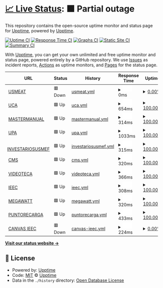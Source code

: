 # [📈 Live Status](https://monitor.designa.mx): <!--live status--> **🟧 Partial outage**

This repository contains the open-source uptime monitor and status page for [Upptime](https://upptime.js.org), powered by [Upptime](https://github.com/upptime/upptime).

[![Uptime CI](https://github.com/upptime/upptime/workflows/Uptime%20CI/badge.svg)](https://github.com/upptime/upptime/actions?query=workflow%3A%22Uptime+CI%22)
[![Response Time CI](https://github.com/upptime/upptime/workflows/Response%20Time%20CI/badge.svg)](https://github.com/upptime/upptime/actions?query=workflow%3A%22Response+Time+CI%22)
[![Graphs CI](https://github.com/upptime/upptime/workflows/Graphs%20CI/badge.svg)](https://github.com/upptime/upptime/actions?query=workflow%3A%22Graphs+CI%22)
[![Static Site CI](https://github.com/upptime/upptime/workflows/Static%20Site%20CI/badge.svg)](https://github.com/upptime/upptime/actions?query=workflow%3A%22Static+Site+CI%22)
[![Summary CI](https://github.com/upptime/upptime/workflows/Summary%20CI/badge.svg)](https://github.com/upptime/upptime/actions?query=workflow%3A%22Summary+CI%22)

With [Upptime](https://upptime.js.org), you can get your own unlimited and free uptime monitor and status page, powered entirely by a GitHub repository. We use [Issues](https://github.com/upptime/upptime/issues) as incident reports, [Actions](https://github.com/upptime/upptime/actions) as uptime monitors, and [Pages](https://monitor.designa.mx) for the status page.

<!--start: status pages-->
<!-- This summary is generated by Upptime (https://github.com/upptime/upptime) -->
<!-- Do not edit this manually, your changes will be overwritten -->
<!-- prettier-ignore -->
| URL | Status | History | Response Time | Uptime |
| --- | ------ | ------- | ------------- | ------ |
| <img alt="" src="https://icons.duckduckgo.com/ip3/usmeatlive.mx.ico" height="13"> [USMEAT](https://usmeatlive.mx/) | 🟥 Down | [usmeat.yml](https://github.com/DesignaAdmin/Monitor/commits/HEAD/history/usmeat.yml) | <details><summary><img alt="Response time graph" src="./graphs/usmeat/response-time-week.png" height="20"> 0ms</summary><br><a href="https://upptime.github.io/upptime/history/usmeat"><img alt="Response time 327" src="https://img.shields.io/endpoint?url=https%3A%2F%2Fraw.githubusercontent.com%2FDesignaAdmin%2FMonitor%2FHEAD%2Fapi%2Fusmeat%2Fresponse-time.json"></a><br><a href="https://upptime.github.io/upptime/history/usmeat"><img alt="24-hour response time 0" src="https://img.shields.io/endpoint?url=https%3A%2F%2Fraw.githubusercontent.com%2FDesignaAdmin%2FMonitor%2FHEAD%2Fapi%2Fusmeat%2Fresponse-time-day.json"></a><br><a href="https://upptime.github.io/upptime/history/usmeat"><img alt="7-day response time 0" src="https://img.shields.io/endpoint?url=https%3A%2F%2Fraw.githubusercontent.com%2FDesignaAdmin%2FMonitor%2FHEAD%2Fapi%2Fusmeat%2Fresponse-time-week.json"></a><br><a href="https://upptime.github.io/upptime/history/usmeat"><img alt="30-day response time 0" src="https://img.shields.io/endpoint?url=https%3A%2F%2Fraw.githubusercontent.com%2FDesignaAdmin%2FMonitor%2FHEAD%2Fapi%2Fusmeat%2Fresponse-time-month.json"></a><br><a href="https://upptime.github.io/upptime/history/usmeat"><img alt="1-year response time 321" src="https://img.shields.io/endpoint?url=https%3A%2F%2Fraw.githubusercontent.com%2FDesignaAdmin%2FMonitor%2FHEAD%2Fapi%2Fusmeat%2Fresponse-time-year.json"></a></details> | <details><summary><a href="https://upptime.github.io/upptime/history/usmeat">0.00%</a></summary><a href="https://upptime.github.io/upptime/history/usmeat"><img alt="All-time uptime 88.03%" src="https://img.shields.io/endpoint?url=https%3A%2F%2Fraw.githubusercontent.com%2FDesignaAdmin%2FMonitor%2FHEAD%2Fapi%2Fusmeat%2Fuptime.json"></a><br><a href="https://upptime.github.io/upptime/history/usmeat"><img alt="24-hour uptime 0.00%" src="https://img.shields.io/endpoint?url=https%3A%2F%2Fraw.githubusercontent.com%2FDesignaAdmin%2FMonitor%2FHEAD%2Fapi%2Fusmeat%2Fuptime-day.json"></a><br><a href="https://upptime.github.io/upptime/history/usmeat"><img alt="7-day uptime 0.00%" src="https://img.shields.io/endpoint?url=https%3A%2F%2Fraw.githubusercontent.com%2FDesignaAdmin%2FMonitor%2FHEAD%2Fapi%2Fusmeat%2Fuptime-week.json"></a><br><a href="https://upptime.github.io/upptime/history/usmeat"><img alt="30-day uptime 0.00%" src="https://img.shields.io/endpoint?url=https%3A%2F%2Fraw.githubusercontent.com%2FDesignaAdmin%2FMonitor%2FHEAD%2Fapi%2Fusmeat%2Fuptime-month.json"></a><br><a href="https://upptime.github.io/upptime/history/usmeat"><img alt="1-year uptime 69.93%" src="https://img.shields.io/endpoint?url=https%3A%2F%2Fraw.githubusercontent.com%2FDesignaAdmin%2FMonitor%2FHEAD%2Fapi%2Fusmeat%2Fuptime-year.json"></a></details>
| <img alt="" src="https://icons.duckduckgo.com/ip3/moodle.ucags.edu.mx.ico" height="13"> [UCA](https://moodle.ucags.edu.mx/) | 🟩 Up | [uca.yml](https://github.com/DesignaAdmin/Monitor/commits/HEAD/history/uca.yml) | <details><summary><img alt="Response time graph" src="./graphs/uca/response-time-week.png" height="20"> 654ms</summary><br><a href="https://upptime.github.io/upptime/history/uca"><img alt="Response time 595" src="https://img.shields.io/endpoint?url=https%3A%2F%2Fraw.githubusercontent.com%2FDesignaAdmin%2FMonitor%2FHEAD%2Fapi%2Fuca%2Fresponse-time.json"></a><br><a href="https://upptime.github.io/upptime/history/uca"><img alt="24-hour response time 367" src="https://img.shields.io/endpoint?url=https%3A%2F%2Fraw.githubusercontent.com%2FDesignaAdmin%2FMonitor%2FHEAD%2Fapi%2Fuca%2Fresponse-time-day.json"></a><br><a href="https://upptime.github.io/upptime/history/uca"><img alt="7-day response time 654" src="https://img.shields.io/endpoint?url=https%3A%2F%2Fraw.githubusercontent.com%2FDesignaAdmin%2FMonitor%2FHEAD%2Fapi%2Fuca%2Fresponse-time-week.json"></a><br><a href="https://upptime.github.io/upptime/history/uca"><img alt="30-day response time 577" src="https://img.shields.io/endpoint?url=https%3A%2F%2Fraw.githubusercontent.com%2FDesignaAdmin%2FMonitor%2FHEAD%2Fapi%2Fuca%2Fresponse-time-month.json"></a><br><a href="https://upptime.github.io/upptime/history/uca"><img alt="1-year response time 542" src="https://img.shields.io/endpoint?url=https%3A%2F%2Fraw.githubusercontent.com%2FDesignaAdmin%2FMonitor%2FHEAD%2Fapi%2Fuca%2Fresponse-time-year.json"></a></details> | <details><summary><a href="https://upptime.github.io/upptime/history/uca">100.00%</a></summary><a href="https://upptime.github.io/upptime/history/uca"><img alt="All-time uptime 99.86%" src="https://img.shields.io/endpoint?url=https%3A%2F%2Fraw.githubusercontent.com%2FDesignaAdmin%2FMonitor%2FHEAD%2Fapi%2Fuca%2Fuptime.json"></a><br><a href="https://upptime.github.io/upptime/history/uca"><img alt="24-hour uptime 100.00%" src="https://img.shields.io/endpoint?url=https%3A%2F%2Fraw.githubusercontent.com%2FDesignaAdmin%2FMonitor%2FHEAD%2Fapi%2Fuca%2Fuptime-day.json"></a><br><a href="https://upptime.github.io/upptime/history/uca"><img alt="7-day uptime 100.00%" src="https://img.shields.io/endpoint?url=https%3A%2F%2Fraw.githubusercontent.com%2FDesignaAdmin%2FMonitor%2FHEAD%2Fapi%2Fuca%2Fuptime-week.json"></a><br><a href="https://upptime.github.io/upptime/history/uca"><img alt="30-day uptime 100.00%" src="https://img.shields.io/endpoint?url=https%3A%2F%2Fraw.githubusercontent.com%2FDesignaAdmin%2FMonitor%2FHEAD%2Fapi%2Fuca%2Fuptime-month.json"></a><br><a href="https://upptime.github.io/upptime/history/uca"><img alt="1-year uptime 99.84%" src="https://img.shields.io/endpoint?url=https%3A%2F%2Fraw.githubusercontent.com%2FDesignaAdmin%2FMonitor%2FHEAD%2Fapi%2Fuca%2Fuptime-year.json"></a></details>
| <img alt="" src="https://icons.duckduckgo.com/ip3/mastermanual.mx.ico" height="13"> [MASTERMANUAL](https://mastermanual.mx/) | 🟩 Up | [mastermanual.yml](https://github.com/DesignaAdmin/Monitor/commits/HEAD/history/mastermanual.yml) | <details><summary><img alt="Response time graph" src="./graphs/mastermanual/response-time-week.png" height="20"> 314ms</summary><br><a href="https://upptime.github.io/upptime/history/mastermanual"><img alt="Response time 326" src="https://img.shields.io/endpoint?url=https%3A%2F%2Fraw.githubusercontent.com%2FDesignaAdmin%2FMonitor%2FHEAD%2Fapi%2Fmastermanual%2Fresponse-time.json"></a><br><a href="https://upptime.github.io/upptime/history/mastermanual"><img alt="24-hour response time 196" src="https://img.shields.io/endpoint?url=https%3A%2F%2Fraw.githubusercontent.com%2FDesignaAdmin%2FMonitor%2FHEAD%2Fapi%2Fmastermanual%2Fresponse-time-day.json"></a><br><a href="https://upptime.github.io/upptime/history/mastermanual"><img alt="7-day response time 314" src="https://img.shields.io/endpoint?url=https%3A%2F%2Fraw.githubusercontent.com%2FDesignaAdmin%2FMonitor%2FHEAD%2Fapi%2Fmastermanual%2Fresponse-time-week.json"></a><br><a href="https://upptime.github.io/upptime/history/mastermanual"><img alt="30-day response time 319" src="https://img.shields.io/endpoint?url=https%3A%2F%2Fraw.githubusercontent.com%2FDesignaAdmin%2FMonitor%2FHEAD%2Fapi%2Fmastermanual%2Fresponse-time-month.json"></a><br><a href="https://upptime.github.io/upptime/history/mastermanual"><img alt="1-year response time 320" src="https://img.shields.io/endpoint?url=https%3A%2F%2Fraw.githubusercontent.com%2FDesignaAdmin%2FMonitor%2FHEAD%2Fapi%2Fmastermanual%2Fresponse-time-year.json"></a></details> | <details><summary><a href="https://upptime.github.io/upptime/history/mastermanual">100.00%</a></summary><a href="https://upptime.github.io/upptime/history/mastermanual"><img alt="All-time uptime 99.89%" src="https://img.shields.io/endpoint?url=https%3A%2F%2Fraw.githubusercontent.com%2FDesignaAdmin%2FMonitor%2FHEAD%2Fapi%2Fmastermanual%2Fuptime.json"></a><br><a href="https://upptime.github.io/upptime/history/mastermanual"><img alt="24-hour uptime 100.00%" src="https://img.shields.io/endpoint?url=https%3A%2F%2Fraw.githubusercontent.com%2FDesignaAdmin%2FMonitor%2FHEAD%2Fapi%2Fmastermanual%2Fuptime-day.json"></a><br><a href="https://upptime.github.io/upptime/history/mastermanual"><img alt="7-day uptime 100.00%" src="https://img.shields.io/endpoint?url=https%3A%2F%2Fraw.githubusercontent.com%2FDesignaAdmin%2FMonitor%2FHEAD%2Fapi%2Fmastermanual%2Fuptime-week.json"></a><br><a href="https://upptime.github.io/upptime/history/mastermanual"><img alt="30-day uptime 100.00%" src="https://img.shields.io/endpoint?url=https%3A%2F%2Fraw.githubusercontent.com%2FDesignaAdmin%2FMonitor%2FHEAD%2Fapi%2Fmastermanual%2Fuptime-month.json"></a><br><a href="https://upptime.github.io/upptime/history/mastermanual"><img alt="1-year uptime 99.89%" src="https://img.shields.io/endpoint?url=https%3A%2F%2Fraw.githubusercontent.com%2FDesignaAdmin%2FMonitor%2FHEAD%2Fapi%2Fmastermanual%2Fuptime-year.json"></a></details>
| <img alt="" src="https://icons.duckduckgo.com/ip3/upa.edu.mx.ico" height="13"> [UPA](https://upa.edu.mx/) | 🟩 Up | [upa.yml](https://github.com/DesignaAdmin/Monitor/commits/HEAD/history/upa.yml) | <details><summary><img alt="Response time graph" src="./graphs/upa/response-time-week.png" height="20"> 1033ms</summary><br><a href="https://upptime.github.io/upptime/history/upa"><img alt="Response time 834" src="https://img.shields.io/endpoint?url=https%3A%2F%2Fraw.githubusercontent.com%2FDesignaAdmin%2FMonitor%2FHEAD%2Fapi%2Fupa%2Fresponse-time.json"></a><br><a href="https://upptime.github.io/upptime/history/upa"><img alt="24-hour response time 782" src="https://img.shields.io/endpoint?url=https%3A%2F%2Fraw.githubusercontent.com%2FDesignaAdmin%2FMonitor%2FHEAD%2Fapi%2Fupa%2Fresponse-time-day.json"></a><br><a href="https://upptime.github.io/upptime/history/upa"><img alt="7-day response time 1033" src="https://img.shields.io/endpoint?url=https%3A%2F%2Fraw.githubusercontent.com%2FDesignaAdmin%2FMonitor%2FHEAD%2Fapi%2Fupa%2Fresponse-time-week.json"></a><br><a href="https://upptime.github.io/upptime/history/upa"><img alt="30-day response time 1034" src="https://img.shields.io/endpoint?url=https%3A%2F%2Fraw.githubusercontent.com%2FDesignaAdmin%2FMonitor%2FHEAD%2Fapi%2Fupa%2Fresponse-time-month.json"></a><br><a href="https://upptime.github.io/upptime/history/upa"><img alt="1-year response time 867" src="https://img.shields.io/endpoint?url=https%3A%2F%2Fraw.githubusercontent.com%2FDesignaAdmin%2FMonitor%2FHEAD%2Fapi%2Fupa%2Fresponse-time-year.json"></a></details> | <details><summary><a href="https://upptime.github.io/upptime/history/upa">100.00%</a></summary><a href="https://upptime.github.io/upptime/history/upa"><img alt="All-time uptime 99.94%" src="https://img.shields.io/endpoint?url=https%3A%2F%2Fraw.githubusercontent.com%2FDesignaAdmin%2FMonitor%2FHEAD%2Fapi%2Fupa%2Fuptime.json"></a><br><a href="https://upptime.github.io/upptime/history/upa"><img alt="24-hour uptime 100.00%" src="https://img.shields.io/endpoint?url=https%3A%2F%2Fraw.githubusercontent.com%2FDesignaAdmin%2FMonitor%2FHEAD%2Fapi%2Fupa%2Fuptime-day.json"></a><br><a href="https://upptime.github.io/upptime/history/upa"><img alt="7-day uptime 100.00%" src="https://img.shields.io/endpoint?url=https%3A%2F%2Fraw.githubusercontent.com%2FDesignaAdmin%2FMonitor%2FHEAD%2Fapi%2Fupa%2Fuptime-week.json"></a><br><a href="https://upptime.github.io/upptime/history/upa"><img alt="30-day uptime 100.00%" src="https://img.shields.io/endpoint?url=https%3A%2F%2Fraw.githubusercontent.com%2FDesignaAdmin%2FMonitor%2FHEAD%2Fapi%2Fupa%2Fuptime-month.json"></a><br><a href="https://upptime.github.io/upptime/history/upa"><img alt="1-year uptime 99.92%" src="https://img.shields.io/endpoint?url=https%3A%2F%2Fraw.githubusercontent.com%2FDesignaAdmin%2FMonitor%2FHEAD%2Fapi%2Fupa%2Fuptime-year.json"></a></details>
| <img alt="" src="https://icons.duckduckgo.com/ip3/inventariousmef.com.mx.ico" height="13"> [INVESTARIOSUSMEF](https://inventariousmef.com.mx/) | 🟩 Up | [investariosusmef.yml](https://github.com/DesignaAdmin/Monitor/commits/HEAD/history/investariosusmef.yml) | <details><summary><img alt="Response time graph" src="./graphs/investariosusmef/response-time-week.png" height="20"> 315ms</summary><br><a href="https://upptime.github.io/upptime/history/investariosusmef"><img alt="Response time 312" src="https://img.shields.io/endpoint?url=https%3A%2F%2Fraw.githubusercontent.com%2FDesignaAdmin%2FMonitor%2FHEAD%2Fapi%2Finvestariosusmef%2Fresponse-time.json"></a><br><a href="https://upptime.github.io/upptime/history/investariosusmef"><img alt="24-hour response time 174" src="https://img.shields.io/endpoint?url=https%3A%2F%2Fraw.githubusercontent.com%2FDesignaAdmin%2FMonitor%2FHEAD%2Fapi%2Finvestariosusmef%2Fresponse-time-day.json"></a><br><a href="https://upptime.github.io/upptime/history/investariosusmef"><img alt="7-day response time 315" src="https://img.shields.io/endpoint?url=https%3A%2F%2Fraw.githubusercontent.com%2FDesignaAdmin%2FMonitor%2FHEAD%2Fapi%2Finvestariosusmef%2Fresponse-time-week.json"></a><br><a href="https://upptime.github.io/upptime/history/investariosusmef"><img alt="30-day response time 324" src="https://img.shields.io/endpoint?url=https%3A%2F%2Fraw.githubusercontent.com%2FDesignaAdmin%2FMonitor%2FHEAD%2Fapi%2Finvestariosusmef%2Fresponse-time-month.json"></a><br><a href="https://upptime.github.io/upptime/history/investariosusmef"><img alt="1-year response time 306" src="https://img.shields.io/endpoint?url=https%3A%2F%2Fraw.githubusercontent.com%2FDesignaAdmin%2FMonitor%2FHEAD%2Fapi%2Finvestariosusmef%2Fresponse-time-year.json"></a></details> | <details><summary><a href="https://upptime.github.io/upptime/history/investariosusmef">100.00%</a></summary><a href="https://upptime.github.io/upptime/history/investariosusmef"><img alt="All-time uptime 99.13%" src="https://img.shields.io/endpoint?url=https%3A%2F%2Fraw.githubusercontent.com%2FDesignaAdmin%2FMonitor%2FHEAD%2Fapi%2Finvestariosusmef%2Fuptime.json"></a><br><a href="https://upptime.github.io/upptime/history/investariosusmef"><img alt="24-hour uptime 100.00%" src="https://img.shields.io/endpoint?url=https%3A%2F%2Fraw.githubusercontent.com%2FDesignaAdmin%2FMonitor%2FHEAD%2Fapi%2Finvestariosusmef%2Fuptime-day.json"></a><br><a href="https://upptime.github.io/upptime/history/investariosusmef"><img alt="7-day uptime 100.00%" src="https://img.shields.io/endpoint?url=https%3A%2F%2Fraw.githubusercontent.com%2FDesignaAdmin%2FMonitor%2FHEAD%2Fapi%2Finvestariosusmef%2Fuptime-week.json"></a><br><a href="https://upptime.github.io/upptime/history/investariosusmef"><img alt="30-day uptime 100.00%" src="https://img.shields.io/endpoint?url=https%3A%2F%2Fraw.githubusercontent.com%2FDesignaAdmin%2FMonitor%2FHEAD%2Fapi%2Finvestariosusmef%2Fuptime-month.json"></a><br><a href="https://upptime.github.io/upptime/history/investariosusmef"><img alt="1-year uptime 97.96%" src="https://img.shields.io/endpoint?url=https%3A%2F%2Fraw.githubusercontent.com%2FDesignaAdmin%2FMonitor%2FHEAD%2Fapi%2Finvestariosusmef%2Fuptime-year.json"></a></details>
| <img alt="" src="https://icons.duckduckgo.com/ip3/cms.designa.mx.ico" height="13"> [CMS](https://cms.designa.mx/) | 🟩 Up | [cms.yml](https://github.com/DesignaAdmin/Monitor/commits/HEAD/history/cms.yml) | <details><summary><img alt="Response time graph" src="./graphs/cms/response-time-week.png" height="20"> 320ms</summary><br><a href="https://upptime.github.io/upptime/history/cms"><img alt="Response time 310" src="https://img.shields.io/endpoint?url=https%3A%2F%2Fraw.githubusercontent.com%2FDesignaAdmin%2FMonitor%2FHEAD%2Fapi%2Fcms%2Fresponse-time.json"></a><br><a href="https://upptime.github.io/upptime/history/cms"><img alt="24-hour response time 193" src="https://img.shields.io/endpoint?url=https%3A%2F%2Fraw.githubusercontent.com%2FDesignaAdmin%2FMonitor%2FHEAD%2Fapi%2Fcms%2Fresponse-time-day.json"></a><br><a href="https://upptime.github.io/upptime/history/cms"><img alt="7-day response time 320" src="https://img.shields.io/endpoint?url=https%3A%2F%2Fraw.githubusercontent.com%2FDesignaAdmin%2FMonitor%2FHEAD%2Fapi%2Fcms%2Fresponse-time-week.json"></a><br><a href="https://upptime.github.io/upptime/history/cms"><img alt="30-day response time 327" src="https://img.shields.io/endpoint?url=https%3A%2F%2Fraw.githubusercontent.com%2FDesignaAdmin%2FMonitor%2FHEAD%2Fapi%2Fcms%2Fresponse-time-month.json"></a><br><a href="https://upptime.github.io/upptime/history/cms"><img alt="1-year response time 304" src="https://img.shields.io/endpoint?url=https%3A%2F%2Fraw.githubusercontent.com%2FDesignaAdmin%2FMonitor%2FHEAD%2Fapi%2Fcms%2Fresponse-time-year.json"></a></details> | <details><summary><a href="https://upptime.github.io/upptime/history/cms">100.00%</a></summary><a href="https://upptime.github.io/upptime/history/cms"><img alt="All-time uptime 99.93%" src="https://img.shields.io/endpoint?url=https%3A%2F%2Fraw.githubusercontent.com%2FDesignaAdmin%2FMonitor%2FHEAD%2Fapi%2Fcms%2Fuptime.json"></a><br><a href="https://upptime.github.io/upptime/history/cms"><img alt="24-hour uptime 100.00%" src="https://img.shields.io/endpoint?url=https%3A%2F%2Fraw.githubusercontent.com%2FDesignaAdmin%2FMonitor%2FHEAD%2Fapi%2Fcms%2Fuptime-day.json"></a><br><a href="https://upptime.github.io/upptime/history/cms"><img alt="7-day uptime 100.00%" src="https://img.shields.io/endpoint?url=https%3A%2F%2Fraw.githubusercontent.com%2FDesignaAdmin%2FMonitor%2FHEAD%2Fapi%2Fcms%2Fuptime-week.json"></a><br><a href="https://upptime.github.io/upptime/history/cms"><img alt="30-day uptime 100.00%" src="https://img.shields.io/endpoint?url=https%3A%2F%2Fraw.githubusercontent.com%2FDesignaAdmin%2FMonitor%2FHEAD%2Fapi%2Fcms%2Fuptime-month.json"></a><br><a href="https://upptime.github.io/upptime/history/cms"><img alt="1-year uptime 99.99%" src="https://img.shields.io/endpoint?url=https%3A%2F%2Fraw.githubusercontent.com%2FDesignaAdmin%2FMonitor%2FHEAD%2Fapi%2Fcms%2Fuptime-year.json"></a></details>
| <img alt="" src="https://icons.duckduckgo.com/ip3/videotec.americansoftwoodsmexico.com.ico" height="13"> [VIDEOTECA](https://videotec.americansoftwoodsmexico.com/) | 🟩 Up | [videoteca.yml](https://github.com/DesignaAdmin/Monitor/commits/HEAD/history/videoteca.yml) | <details><summary><img alt="Response time graph" src="./graphs/videoteca/response-time-week.png" height="20"> 366ms</summary><br><a href="https://upptime.github.io/upptime/history/videoteca"><img alt="Response time 444" src="https://img.shields.io/endpoint?url=https%3A%2F%2Fraw.githubusercontent.com%2FDesignaAdmin%2FMonitor%2FHEAD%2Fapi%2Fvideoteca%2Fresponse-time.json"></a><br><a href="https://upptime.github.io/upptime/history/videoteca"><img alt="24-hour response time 177" src="https://img.shields.io/endpoint?url=https%3A%2F%2Fraw.githubusercontent.com%2FDesignaAdmin%2FMonitor%2FHEAD%2Fapi%2Fvideoteca%2Fresponse-time-day.json"></a><br><a href="https://upptime.github.io/upptime/history/videoteca"><img alt="7-day response time 366" src="https://img.shields.io/endpoint?url=https%3A%2F%2Fraw.githubusercontent.com%2FDesignaAdmin%2FMonitor%2FHEAD%2Fapi%2Fvideoteca%2Fresponse-time-week.json"></a><br><a href="https://upptime.github.io/upptime/history/videoteca"><img alt="30-day response time 527" src="https://img.shields.io/endpoint?url=https%3A%2F%2Fraw.githubusercontent.com%2FDesignaAdmin%2FMonitor%2FHEAD%2Fapi%2Fvideoteca%2Fresponse-time-month.json"></a><br><a href="https://upptime.github.io/upptime/history/videoteca"><img alt="1-year response time 452" src="https://img.shields.io/endpoint?url=https%3A%2F%2Fraw.githubusercontent.com%2FDesignaAdmin%2FMonitor%2FHEAD%2Fapi%2Fvideoteca%2Fresponse-time-year.json"></a></details> | <details><summary><a href="https://upptime.github.io/upptime/history/videoteca">100.00%</a></summary><a href="https://upptime.github.io/upptime/history/videoteca"><img alt="All-time uptime 98.71%" src="https://img.shields.io/endpoint?url=https%3A%2F%2Fraw.githubusercontent.com%2FDesignaAdmin%2FMonitor%2FHEAD%2Fapi%2Fvideoteca%2Fuptime.json"></a><br><a href="https://upptime.github.io/upptime/history/videoteca"><img alt="24-hour uptime 100.00%" src="https://img.shields.io/endpoint?url=https%3A%2F%2Fraw.githubusercontent.com%2FDesignaAdmin%2FMonitor%2FHEAD%2Fapi%2Fvideoteca%2Fuptime-day.json"></a><br><a href="https://upptime.github.io/upptime/history/videoteca"><img alt="7-day uptime 100.00%" src="https://img.shields.io/endpoint?url=https%3A%2F%2Fraw.githubusercontent.com%2FDesignaAdmin%2FMonitor%2FHEAD%2Fapi%2Fvideoteca%2Fuptime-week.json"></a><br><a href="https://upptime.github.io/upptime/history/videoteca"><img alt="30-day uptime 100.00%" src="https://img.shields.io/endpoint?url=https%3A%2F%2Fraw.githubusercontent.com%2FDesignaAdmin%2FMonitor%2FHEAD%2Fapi%2Fvideoteca%2Fuptime-month.json"></a><br><a href="https://upptime.github.io/upptime/history/videoteca"><img alt="1-year uptime 96.93%" src="https://img.shields.io/endpoint?url=https%3A%2F%2Fraw.githubusercontent.com%2FDesignaAdmin%2FMonitor%2FHEAD%2Fapi%2Fvideoteca%2Fuptime-year.json"></a></details>
| <img alt="" src="https://icons.duckduckgo.com/ip3/ieec.mx.ico" height="13"> [IEEC](https://ieec.mx/) | 🟩 Up | [ieec.yml](https://github.com/DesignaAdmin/Monitor/commits/HEAD/history/ieec.yml) | <details><summary><img alt="Response time graph" src="./graphs/ieec/response-time-week.png" height="20"> 308ms</summary><br><a href="https://upptime.github.io/upptime/history/ieec"><img alt="Response time 320" src="https://img.shields.io/endpoint?url=https%3A%2F%2Fraw.githubusercontent.com%2FDesignaAdmin%2FMonitor%2FHEAD%2Fapi%2Fieec%2Fresponse-time.json"></a><br><a href="https://upptime.github.io/upptime/history/ieec"><img alt="24-hour response time 192" src="https://img.shields.io/endpoint?url=https%3A%2F%2Fraw.githubusercontent.com%2FDesignaAdmin%2FMonitor%2FHEAD%2Fapi%2Fieec%2Fresponse-time-day.json"></a><br><a href="https://upptime.github.io/upptime/history/ieec"><img alt="7-day response time 308" src="https://img.shields.io/endpoint?url=https%3A%2F%2Fraw.githubusercontent.com%2FDesignaAdmin%2FMonitor%2FHEAD%2Fapi%2Fieec%2Fresponse-time-week.json"></a><br><a href="https://upptime.github.io/upptime/history/ieec"><img alt="30-day response time 342" src="https://img.shields.io/endpoint?url=https%3A%2F%2Fraw.githubusercontent.com%2FDesignaAdmin%2FMonitor%2FHEAD%2Fapi%2Fieec%2Fresponse-time-month.json"></a><br><a href="https://upptime.github.io/upptime/history/ieec"><img alt="1-year response time 322" src="https://img.shields.io/endpoint?url=https%3A%2F%2Fraw.githubusercontent.com%2FDesignaAdmin%2FMonitor%2FHEAD%2Fapi%2Fieec%2Fresponse-time-year.json"></a></details> | <details><summary><a href="https://upptime.github.io/upptime/history/ieec">100.00%</a></summary><a href="https://upptime.github.io/upptime/history/ieec"><img alt="All-time uptime 99.79%" src="https://img.shields.io/endpoint?url=https%3A%2F%2Fraw.githubusercontent.com%2FDesignaAdmin%2FMonitor%2FHEAD%2Fapi%2Fieec%2Fuptime.json"></a><br><a href="https://upptime.github.io/upptime/history/ieec"><img alt="24-hour uptime 100.00%" src="https://img.shields.io/endpoint?url=https%3A%2F%2Fraw.githubusercontent.com%2FDesignaAdmin%2FMonitor%2FHEAD%2Fapi%2Fieec%2Fuptime-day.json"></a><br><a href="https://upptime.github.io/upptime/history/ieec"><img alt="7-day uptime 100.00%" src="https://img.shields.io/endpoint?url=https%3A%2F%2Fraw.githubusercontent.com%2FDesignaAdmin%2FMonitor%2FHEAD%2Fapi%2Fieec%2Fuptime-week.json"></a><br><a href="https://upptime.github.io/upptime/history/ieec"><img alt="30-day uptime 100.00%" src="https://img.shields.io/endpoint?url=https%3A%2F%2Fraw.githubusercontent.com%2FDesignaAdmin%2FMonitor%2FHEAD%2Fapi%2Fieec%2Fuptime-month.json"></a><br><a href="https://upptime.github.io/upptime/history/ieec"><img alt="1-year uptime 99.73%" src="https://img.shields.io/endpoint?url=https%3A%2F%2Fraw.githubusercontent.com%2FDesignaAdmin%2FMonitor%2FHEAD%2Fapi%2Fieec%2Fuptime-year.json"></a></details>
| <img alt="" src="https://icons.duckduckgo.com/ip3/megawatt.com.mx.ico" height="13"> [MEGAWATT](https://megawatt.com.mx/) | 🟩 Up | [megawatt.yml](https://github.com/DesignaAdmin/Monitor/commits/HEAD/history/megawatt.yml) | <details><summary><img alt="Response time graph" src="./graphs/megawatt/response-time-week.png" height="20"> 320ms</summary><br><a href="https://upptime.github.io/upptime/history/megawatt"><img alt="Response time 321" src="https://img.shields.io/endpoint?url=https%3A%2F%2Fraw.githubusercontent.com%2FDesignaAdmin%2FMonitor%2FHEAD%2Fapi%2Fmegawatt%2Fresponse-time.json"></a><br><a href="https://upptime.github.io/upptime/history/megawatt"><img alt="24-hour response time 345" src="https://img.shields.io/endpoint?url=https%3A%2F%2Fraw.githubusercontent.com%2FDesignaAdmin%2FMonitor%2FHEAD%2Fapi%2Fmegawatt%2Fresponse-time-day.json"></a><br><a href="https://upptime.github.io/upptime/history/megawatt"><img alt="7-day response time 320" src="https://img.shields.io/endpoint?url=https%3A%2F%2Fraw.githubusercontent.com%2FDesignaAdmin%2FMonitor%2FHEAD%2Fapi%2Fmegawatt%2Fresponse-time-week.json"></a><br><a href="https://upptime.github.io/upptime/history/megawatt"><img alt="30-day response time 324" src="https://img.shields.io/endpoint?url=https%3A%2F%2Fraw.githubusercontent.com%2FDesignaAdmin%2FMonitor%2FHEAD%2Fapi%2Fmegawatt%2Fresponse-time-month.json"></a><br><a href="https://upptime.github.io/upptime/history/megawatt"><img alt="1-year response time 315" src="https://img.shields.io/endpoint?url=https%3A%2F%2Fraw.githubusercontent.com%2FDesignaAdmin%2FMonitor%2FHEAD%2Fapi%2Fmegawatt%2Fresponse-time-year.json"></a></details> | <details><summary><a href="https://upptime.github.io/upptime/history/megawatt">100.00%</a></summary><a href="https://upptime.github.io/upptime/history/megawatt"><img alt="All-time uptime 99.93%" src="https://img.shields.io/endpoint?url=https%3A%2F%2Fraw.githubusercontent.com%2FDesignaAdmin%2FMonitor%2FHEAD%2Fapi%2Fmegawatt%2Fuptime.json"></a><br><a href="https://upptime.github.io/upptime/history/megawatt"><img alt="24-hour uptime 100.00%" src="https://img.shields.io/endpoint?url=https%3A%2F%2Fraw.githubusercontent.com%2FDesignaAdmin%2FMonitor%2FHEAD%2Fapi%2Fmegawatt%2Fuptime-day.json"></a><br><a href="https://upptime.github.io/upptime/history/megawatt"><img alt="7-day uptime 100.00%" src="https://img.shields.io/endpoint?url=https%3A%2F%2Fraw.githubusercontent.com%2FDesignaAdmin%2FMonitor%2FHEAD%2Fapi%2Fmegawatt%2Fuptime-week.json"></a><br><a href="https://upptime.github.io/upptime/history/megawatt"><img alt="30-day uptime 100.00%" src="https://img.shields.io/endpoint?url=https%3A%2F%2Fraw.githubusercontent.com%2FDesignaAdmin%2FMonitor%2FHEAD%2Fapi%2Fmegawatt%2Fuptime-month.json"></a><br><a href="https://upptime.github.io/upptime/history/megawatt"><img alt="1-year uptime 100.00%" src="https://img.shields.io/endpoint?url=https%3A%2F%2Fraw.githubusercontent.com%2FDesignaAdmin%2FMonitor%2FHEAD%2Fapi%2Fmegawatt%2Fuptime-year.json"></a></details>
| <img alt="" src="https://icons.duckduckgo.com/ip3/puntoderecarga.mx.ico" height="13"> [PUNTORECARGA](https://puntoderecarga.mx/) | 🟩 Up | [puntorecarga.yml](https://github.com/DesignaAdmin/Monitor/commits/HEAD/history/puntorecarga.yml) | <details><summary><img alt="Response time graph" src="./graphs/puntorecarga/response-time-week.png" height="20"> 433ms</summary><br><a href="https://upptime.github.io/upptime/history/puntorecarga"><img alt="Response time 463" src="https://img.shields.io/endpoint?url=https%3A%2F%2Fraw.githubusercontent.com%2FDesignaAdmin%2FMonitor%2FHEAD%2Fapi%2Fpuntorecarga%2Fresponse-time.json"></a><br><a href="https://upptime.github.io/upptime/history/puntorecarga"><img alt="24-hour response time 290" src="https://img.shields.io/endpoint?url=https%3A%2F%2Fraw.githubusercontent.com%2FDesignaAdmin%2FMonitor%2FHEAD%2Fapi%2Fpuntorecarga%2Fresponse-time-day.json"></a><br><a href="https://upptime.github.io/upptime/history/puntorecarga"><img alt="7-day response time 433" src="https://img.shields.io/endpoint?url=https%3A%2F%2Fraw.githubusercontent.com%2FDesignaAdmin%2FMonitor%2FHEAD%2Fapi%2Fpuntorecarga%2Fresponse-time-week.json"></a><br><a href="https://upptime.github.io/upptime/history/puntorecarga"><img alt="30-day response time 448" src="https://img.shields.io/endpoint?url=https%3A%2F%2Fraw.githubusercontent.com%2FDesignaAdmin%2FMonitor%2FHEAD%2Fapi%2Fpuntorecarga%2Fresponse-time-month.json"></a><br><a href="https://upptime.github.io/upptime/history/puntorecarga"><img alt="1-year response time 446" src="https://img.shields.io/endpoint?url=https%3A%2F%2Fraw.githubusercontent.com%2FDesignaAdmin%2FMonitor%2FHEAD%2Fapi%2Fpuntorecarga%2Fresponse-time-year.json"></a></details> | <details><summary><a href="https://upptime.github.io/upptime/history/puntorecarga">100.00%</a></summary><a href="https://upptime.github.io/upptime/history/puntorecarga"><img alt="All-time uptime 99.93%" src="https://img.shields.io/endpoint?url=https%3A%2F%2Fraw.githubusercontent.com%2FDesignaAdmin%2FMonitor%2FHEAD%2Fapi%2Fpuntorecarga%2Fuptime.json"></a><br><a href="https://upptime.github.io/upptime/history/puntorecarga"><img alt="24-hour uptime 100.00%" src="https://img.shields.io/endpoint?url=https%3A%2F%2Fraw.githubusercontent.com%2FDesignaAdmin%2FMonitor%2FHEAD%2Fapi%2Fpuntorecarga%2Fuptime-day.json"></a><br><a href="https://upptime.github.io/upptime/history/puntorecarga"><img alt="7-day uptime 100.00%" src="https://img.shields.io/endpoint?url=https%3A%2F%2Fraw.githubusercontent.com%2FDesignaAdmin%2FMonitor%2FHEAD%2Fapi%2Fpuntorecarga%2Fuptime-week.json"></a><br><a href="https://upptime.github.io/upptime/history/puntorecarga"><img alt="30-day uptime 100.00%" src="https://img.shields.io/endpoint?url=https%3A%2F%2Fraw.githubusercontent.com%2FDesignaAdmin%2FMonitor%2FHEAD%2Fapi%2Fpuntorecarga%2Fuptime-month.json"></a><br><a href="https://upptime.github.io/upptime/history/puntorecarga"><img alt="1-year uptime 100.00%" src="https://img.shields.io/endpoint?url=https%3A%2F%2Fraw.githubusercontent.com%2FDesignaAdmin%2FMonitor%2FHEAD%2Fapi%2Fpuntorecarga%2Fuptime-year.json"></a></details>
| <img alt="" src="https://icons.duckduckgo.com/ip3/canvas.ieec.mx.ico" height="13"> [CANVAS IEEC](https://canvas.ieec.mx/) | 🟥 Down | [canvas-ieec.yml](https://github.com/DesignaAdmin/Monitor/commits/HEAD/history/canvas-ieec.yml) | <details><summary><img alt="Response time graph" src="./graphs/canvas-ieec/response-time-week.png" height="20"> 224ms</summary><br><a href="https://upptime.github.io/upptime/history/canvas-ieec"><img alt="Response time 309" src="https://img.shields.io/endpoint?url=https%3A%2F%2Fraw.githubusercontent.com%2FDesignaAdmin%2FMonitor%2FHEAD%2Fapi%2Fcanvas-ieec%2Fresponse-time.json"></a><br><a href="https://upptime.github.io/upptime/history/canvas-ieec"><img alt="24-hour response time 184" src="https://img.shields.io/endpoint?url=https%3A%2F%2Fraw.githubusercontent.com%2FDesignaAdmin%2FMonitor%2FHEAD%2Fapi%2Fcanvas-ieec%2Fresponse-time-day.json"></a><br><a href="https://upptime.github.io/upptime/history/canvas-ieec"><img alt="7-day response time 224" src="https://img.shields.io/endpoint?url=https%3A%2F%2Fraw.githubusercontent.com%2FDesignaAdmin%2FMonitor%2FHEAD%2Fapi%2Fcanvas-ieec%2Fresponse-time-week.json"></a><br><a href="https://upptime.github.io/upptime/history/canvas-ieec"><img alt="30-day response time 810" src="https://img.shields.io/endpoint?url=https%3A%2F%2Fraw.githubusercontent.com%2FDesignaAdmin%2FMonitor%2FHEAD%2Fapi%2Fcanvas-ieec%2Fresponse-time-month.json"></a><br><a href="https://upptime.github.io/upptime/history/canvas-ieec"><img alt="1-year response time 310" src="https://img.shields.io/endpoint?url=https%3A%2F%2Fraw.githubusercontent.com%2FDesignaAdmin%2FMonitor%2FHEAD%2Fapi%2Fcanvas-ieec%2Fresponse-time-year.json"></a></details> | <details><summary><a href="https://upptime.github.io/upptime/history/canvas-ieec">0.00%</a></summary><a href="https://upptime.github.io/upptime/history/canvas-ieec"><img alt="All-time uptime 0.00%" src="https://img.shields.io/endpoint?url=https%3A%2F%2Fraw.githubusercontent.com%2FDesignaAdmin%2FMonitor%2FHEAD%2Fapi%2Fcanvas-ieec%2Fuptime.json"></a><br><a href="https://upptime.github.io/upptime/history/canvas-ieec"><img alt="24-hour uptime 0.00%" src="https://img.shields.io/endpoint?url=https%3A%2F%2Fraw.githubusercontent.com%2FDesignaAdmin%2FMonitor%2FHEAD%2Fapi%2Fcanvas-ieec%2Fuptime-day.json"></a><br><a href="https://upptime.github.io/upptime/history/canvas-ieec"><img alt="7-day uptime 0.00%" src="https://img.shields.io/endpoint?url=https%3A%2F%2Fraw.githubusercontent.com%2FDesignaAdmin%2FMonitor%2FHEAD%2Fapi%2Fcanvas-ieec%2Fuptime-week.json"></a><br><a href="https://upptime.github.io/upptime/history/canvas-ieec"><img alt="30-day uptime 0.00%" src="https://img.shields.io/endpoint?url=https%3A%2F%2Fraw.githubusercontent.com%2FDesignaAdmin%2FMonitor%2FHEAD%2Fapi%2Fcanvas-ieec%2Fuptime-month.json"></a><br><a href="https://upptime.github.io/upptime/history/canvas-ieec"><img alt="1-year uptime 0.00%" src="https://img.shields.io/endpoint?url=https%3A%2F%2Fraw.githubusercontent.com%2FDesignaAdmin%2FMonitor%2FHEAD%2Fapi%2Fcanvas-ieec%2Fuptime-year.json"></a></details>

<!--end: status pages-->

[**Visit our status website →**](https://monitor.designa.mx)

## 📄 License

- Powered by: [Upptime](https://github.com/upptime/upptime)
- Code: [MIT](./LICENSE) © [Upptime](https://upptime.js.org)
- Data in the `./history` directory: [Open Database License](https://opendatacommons.org/licenses/odbl/1-0/)
